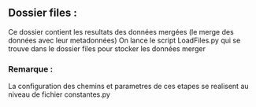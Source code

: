 
## Dossier files :

Ce dossier contient les resultats des données mergées (le merge des données avec leur metadonnées)
On lance le script  LoadFiles.py qui se trouve dans le dossier files pour stocker les données merger

### Remarque :
La configuration des chemins et parametres de ces etapes se realisent au niveau de fichier constantes.py
